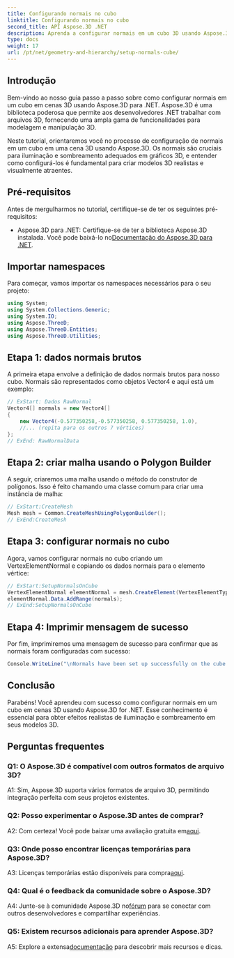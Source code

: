 ```yaml
---
title: Configurando normais no cubo
linktitle: Configurando normais no cubo
second_title: API Aspose.3D .NET
description: Aprenda a configurar normais em um cubo 3D usando Aspose.3D for .NET. Aprimore suas habilidades de modelagem 3D com este guia passo a passo.
type: docs
weight: 17
url: /pt/net/geometry-and-hierarchy/setup-normals-cube/
---
```

## Introdução

Bem-vindo ao nosso guia passo a passo sobre como configurar normais em um cubo em cenas 3D usando Aspose.3D para .NET. Aspose.3D é uma biblioteca poderosa que permite aos desenvolvedores .NET trabalhar com arquivos 3D, fornecendo uma ampla gama de funcionalidades para modelagem e manipulação 3D.

Neste tutorial, orientaremos você no processo de configuração de normais em um cubo em uma cena 3D usando Aspose.3D. Os normais são cruciais para iluminação e sombreamento adequados em gráficos 3D, e entender como configurá-los é fundamental para criar modelos 3D realistas e visualmente atraentes.

## Pré-requisitos

Antes de mergulharmos no tutorial, certifique-se de ter os seguintes pré-requisitos:

-  Aspose.3D para .NET: Certifique-se de ter a biblioteca Aspose.3D instalada. Você pode baixá-lo no[Documentação do Aspose.3D para .NET](https://reference.aspose.com/3d/net/).

## Importar namespaces

Para começar, vamos importar os namespaces necessários para o seu projeto:

```csharp
using System;
using System.Collections.Generic;
using System.IO;
using Aspose.ThreeD;
using Aspose.ThreeD.Entities;
using Aspose.ThreeD.Utilities;
```

## Etapa 1: dados normais brutos

A primeira etapa envolve a definição de dados normais brutos para nosso cubo. Normais são representados como objetos Vector4 e aqui está um exemplo:

```csharp
// ExStart: Dados RawNormal
Vector4[] normals = new Vector4[]
{
    new Vector4(-0.577350258,-0.577350258, 0.577350258, 1.0),
    //... (repita para os outros 7 vértices)
};
// ExEnd: RawNormalData
```

## Etapa 2: criar malha usando o Polygon Builder

A seguir, criaremos uma malha usando o método do construtor de polígonos. Isso é feito chamando uma classe comum para criar uma instância de malha:

```csharp
// ExStart:CreateMesh
Mesh mesh = Common.CreateMeshUsingPolygonBuilder();
// ExEnd:CreateMesh
```

## Etapa 3: configurar normais no cubo

Agora, vamos configurar normais no cubo criando um VertexElementNormal e copiando os dados normais para o elemento vértice:

```csharp
// ExStart:SetupNormalsOnCube
VertexElementNormal elementNormal = mesh.CreateElement(VertexElementType.Normal, MappingMode.ControlPoint, ReferenceMode.Direct) as VertexElementNormal;
elementNormal.Data.AddRange(normals);
// ExEnd:SetupNormalsOnCube
```

## Etapa 4: Imprimir mensagem de sucesso

Por fim, imprimiremos uma mensagem de sucesso para confirmar que as normais foram configuradas com sucesso:

```csharp
Console.WriteLine("\nNormals have been set up successfully on the cube.");
```

## Conclusão

Parabéns! Você aprendeu com sucesso como configurar normais em um cubo em cenas 3D usando Aspose.3D for .NET. Esse conhecimento é essencial para obter efeitos realistas de iluminação e sombreamento em seus modelos 3D.

## Perguntas frequentes

### Q1: O Aspose.3D é compatível com outros formatos de arquivo 3D?

A1: Sim, Aspose.3D suporta vários formatos de arquivo 3D, permitindo integração perfeita com seus projetos existentes.

### Q2: Posso experimentar o Aspose.3D antes de comprar?

A2: Com certeza! Você pode baixar uma avaliação gratuita em[aqui](https://releases.aspose.com/).

### Q3: Onde posso encontrar licenças temporárias para Aspose.3D?

 A3: Licenças temporárias estão disponíveis para compra[aqui](https://purchase.aspose.com/temporary-license/).

### Q4: Qual é o feedback da comunidade sobre o Aspose.3D?

 A4: Junte-se à comunidade Aspose.3D no[fórum](https://forum.aspose.com/c/3d/18) para se conectar com outros desenvolvedores e compartilhar experiências.

### Q5: Existem recursos adicionais para aprender Aspose.3D?

 A5: Explore a extensa[documentação](https://reference.aspose.com/3d/net/) para descobrir mais recursos e dicas.